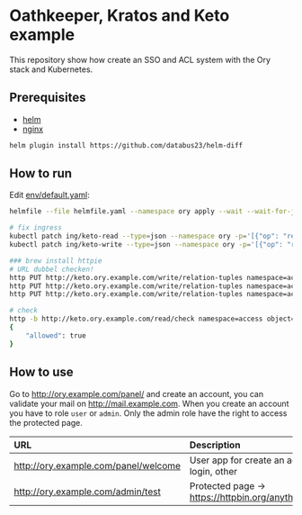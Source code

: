 # Oathkeeper, Kratos and Keto example

This repository show how create an SSO and ACL system with the Ory stack and Kubernetes.

## Prerequisites

- [helm](https://helm.sh/docs/intro/install/)
- [nginx](https://kubernetes.github.io/ingress-nginx/deploy/#quick-start)

```bash
helm plugin install https://github.com/databus23/helm-diff
```

## How to run

Edit [env/default.yaml](env/default.yaml):

```bash
helmfile --file helmfile.yaml --namespace ory apply --wait --wait-for-jobs

# fix ingress 
kubectl patch ing/keto-read --type=json --namespace ory -p='[{"op": "replace", "path": "/spec/rules/0/http/paths/0/backend/service/name", "value":"keto-read"}]'
kubectl patch ing/keto-write --type=json --namespace ory -p='[{"op": "replace", "path": "/spec/rules/0/http/paths/0/backend/service/name", "value":"keto-write"}]'

### brew install httpie
# URL dubbel checken!
http PUT http://keto.ory.example.com/write/relation-tuples namespace=access object=administration relation=access subject_id=admin
http PUT http://keto.ory.example.com/write/relation-tuples namespace=access object=application relation=access subject_id=admin
http PUT http://keto.ory.example.com/write/relation-tuples namespace=access object=application relation=access subject_id=user

# check
http -b http://keto.ory.example.com/read/check namespace=access object=administration relation=access subject_id=admin
{
    "allowed": true
}
```

## How to use

Go to http://ory.example.com/panel/ and create an account, you can validate your mail on http://mail.example.com. When you create an account you have to role `user` or `admin`. Only the admin role have the right to access the protected page.

| URL | Description |
| :--- | :--- |
| http://ory.example.com/panel/welcome | User app for create an account, login, other |
| http://ory.example.com/admin/test | Protected page -> https://httpbin.org/anything/test |
